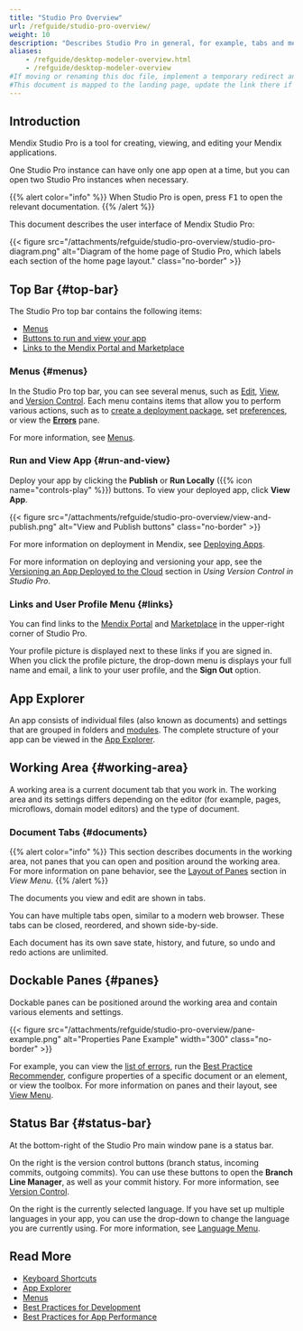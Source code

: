 ```yaml
---
title: "Studio Pro Overview"
url: /refguide/studio-pro-overview/
weight: 10
description: "Describes Studio Pro in general, for example, tabs and menus."
aliases:
    - /refguide/desktop-modeler-overview.html
    - /refguide/desktop-modeler-overview
#If moving or renaming this doc file, implement a temporary redirect and let the respective team know they should update the URL in the product. See Mapping to Products for more details.
#This document is mapped to the landing page, update the link there if renaming or moving the doc file.
---
```


## Introduction

Mendix Studio Pro is a tool for creating, viewing, and editing your Mendix applications.

One Studio Pro instance can have only one app open at a time, but you can open two Studio Pro instances when necessary.

{{% alert color="info" %}}
When Studio Pro is open, press <kbd>F1</kbd> to open the relevant documentation.
{{% /alert %}}

This document describes the user interface of Mendix Studio Pro:

{{< figure src="/attachments/refguide/studio-pro-overview/studio-pro-diagram.png" alt="Diagram of the home page of Studio Pro, which labels each section of the home page layout." class="no-border" >}}

## Top Bar {#top-bar}

The Studio Pro top bar contains the following items:

* [Menus](#menus) 
* [Buttons to run and view your app](#run-and-view)
* [Links to the Mendix Portal and Marketplace](#links) 

### Menus {#menus}

In the Studio Pro top bar, you can see several menus, such as [Edit](/refguide/edit-menu/), [View](/refguide/view-menu/), and [Version Control](/refguide/version-control-menu/). Each menu contains items that allow you to perform various actions, such as to [create a deployment package](/refguide/create-deployment-package-dialog/), set [preferences](/refguide/preferences-dialog/), or view the [**Errors**](/refguide/errors-pane/) pane. 

For more information, see [Menus](/refguide/menus/). 

### Run and View App {#run-and-view}

Deploy your app by clicking the **Publish** or **Run Locally** ({{% icon name="controls-play" %}}) buttons. To view your deployed app, click **View App**. 

{{< figure src="/attachments/refguide/studio-pro-overview/view-and-publish.png" alt="View and Publish buttons" class="no-border" >}}

For more information on deployment in Mendix, see [Deploying Apps](/deployment/).

For more information on deploying and versioning your app, see the [Versioning an App Deployed to the Cloud](/refguide/using-version-control-in-studio-pro/#versioning-app) section in *Using Version Control in Studio Pro*. 

### Links and User Profile Menu {#links}

You can find links to the [Mendix Portal](/developerportal/) and [Marketplace](/appstore/) in the upper-right corner of Studio Pro.

Your profile picture is displayed next to these links if you are signed in. When you click the profile picture, the drop-down menu is displays your full name and email, a link to your user profile, and the **Sign Out** option. 

## App Explorer

An app consists of individual files (also known as documents) and settings that are grouped in folders and [modules](/refguide/modules/). The complete structure of your app can be viewed in the [App Explorer](/refguide/app-explorer/).

## Working Area {#working-area}

A working area is a current document tab that you work in. The working area and its settings differs depending on the editor (for example, pages, microflows, domain model editors) and the type of document. 

### Document Tabs {#documents}

{{% alert color="info" %}}
This section describes documents in the working area, not panes that you can open and position around the working area. For more information on pane behavior, see the [Layout of Panes](/refguide/view-menu/#layout-of-panes) section in *View Menu*.
{{% /alert %}}

The documents you view and edit are shown in tabs. 

You can have multiple tabs open, similar to a modern web browser. These tabs can be closed, reordered, and shown side-by-side. 

Each document has its own save state, history, and future, so undo and redo actions are unlimited.

## Dockable Panes {#panes}

Dockable panes can be positioned around the working area and contain various elements and settings.

{{< figure src="/attachments/refguide/studio-pro-overview/pane-example.png" alt="Properties Pane Example" width="300" class="no-border" >}}

For example, you can view the [list of errors](/refguide/errors-pane/), run the [Best Practice Recommender](/refguide/best-practice-recommender/), configure properties of a specific document or an element, or view the toolbox. For more information on panes and their layout, see [View Menu](/refguide/view-menu/).

## Status Bar {#status-bar}

At the bottom-right of the Studio Pro main window pane is a status bar.

On the right is the version control buttons (branch status, incoming commits, outgoing commits). You can use these buttons to open the **Branch Line Manager**, as well as your commit history. For more information, see [Version Control](/refguide/version-control/).

On the right is the currently selected language. If you have set up multiple languages in your app, you can use the drop-down to change the language you are currently using. For more information, see [Language Menu](/refguide/translatable-texts/).

## Read More

* [Keyboard Shortcuts](/refguide/keyboard-shortcuts/)
* [App Explorer](/refguide/app-explorer/)
* [Menus](/refguide/menus/)
* [Best Practices for Development](/refguide/dev-best-practices/)
* [Best Practices for App Performance](/refguide/community-best-practices-for-app-performance/)
